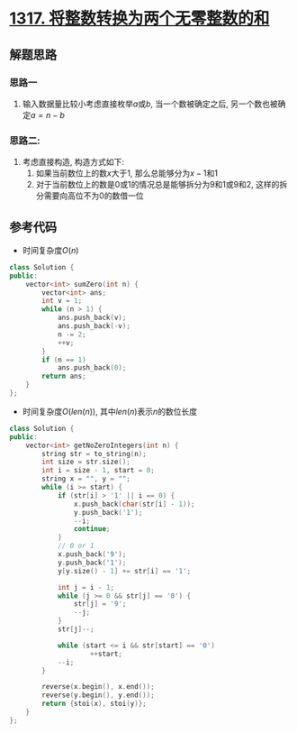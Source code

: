 # [1317. 将整数转换为两个无零整数的和](https://leetcode.cn/problems/convert-integer-to-the-sum-of-two-no-zero-integers/)

## 解题思路

### 思路一

1. 输入数据量比较小考虑直接枚举$a$或$b$, 当一个数被确定之后, 另一个数也被确定$a = n - b$

### 思路二:

1. 考虑直接构造, 构造方式如下:
   1. 如果当前数位上的数$x$大于1, 那么总能够分为$x - 1$和$1$
   2. 对于当前数位上的数是$0$或$1$的情况总是能够拆分为$9$和$1$或$9$和$2$, 这样的拆分需要向高位不为$0$的数借一位


## 参考代码

+ 时间复杂度$O(n)$


```cpp
class Solution {
public:
    vector<int> sumZero(int n) {
        vector<int> ans;
        int v = 1;
        while (n > 1) {
            ans.push_back(v);
            ans.push_back(-v);
            n -= 2;
            ++v;
        }
        if (n == 1)
            ans.push_back(0);
        return ans;
    }
};

```

+ 时间复杂度$O(len(n))$, 其中$len(n)$表示$n$的数位长度

```cpp
class Solution {
public:
    vector<int> getNoZeroIntegers(int n) {
        string str = to_string(n);
        int size = str.size();
        int i = size - 1, start = 0;
        string x = "", y = "";
        while (i >= start) {
            if (str[i] > '1' || i == 0) {
                x.push_back(char(str[i] - 1));
                y.push_back('1');
                --i;
                continue;
            }
            // 0 or 1
            x.push_back('9');
            y.push_back('1');
            y[y.size() - 1] += str[i] == '1';

            int j = i - 1;
            while (j >= 0 && str[j] == '0') {
                str[j] = '9';
                --j;
            }
            str[j]--;

            while (start <= i && str[start] == '0')
                    ++start;
            --i;
        }

        reverse(x.begin(), x.end());
        reverse(y.begin(), y.end());
        return {stoi(x), stoi(y)};
    }
};

```

